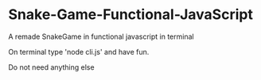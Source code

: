 # Snake-Game-Functional-JavaScript
A remade SnakeGame in functional javascript in terminal

On terminal type 'node cli.js' and have fun.

Do not need anything else
